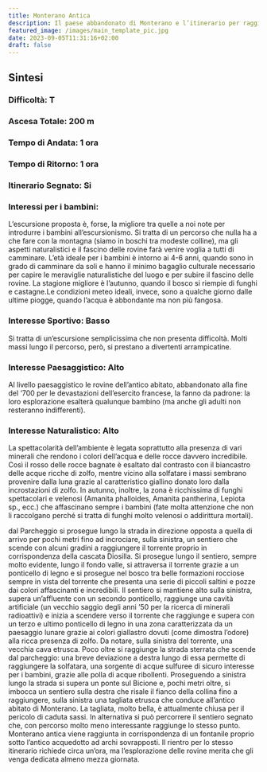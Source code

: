```yaml
---
title: Monterano Antica
description: Il paese abbandonato di Monterano e l’itinerario per raggiungerlo sono dei veri e propri gioielli. Da un punto di vista artistico basta citare il convento diroccato di San Bonaventura, opera del Bernini. Dal punto di vista naturalistico, non basterebbe un enciclopedia per parlare di tutto quel che c’è da vedere. Fatto sta che quella proposta è una semplice e breve escursione che non mancherà di appassionare adulti e bambini.
featured_image: /images/main_template_pic.jpg
date: 2023-09-05T11:31:16+02:00
draft: false
---
```



## Sintesi
### Difficoltà: T
### Ascesa Totale: 200 m
### Tempo di Andata: 1 ora
### Tempo di Ritorno: 1 ora
### Itinerario Segnato: Si
### Interessi per i bambini:
 L’escursione proposta è, forse, la migliore tra quelle a noi note per introdurre i bambini all’escursionismo. Si tratta di un percorso che nulla ha a che fare con la montagna (siamo in boschi tra modeste colline), ma gli aspetti naturalistici e il fascino delle rovine farà venire voglia a tutti di camminare.
L’età ideale per i bambini è intorno ai 4-6 anni, quando sono in grado di camminare da soli e hanno il minimo bagaglio culturale necessario per capire le meraviglie naturalistiche del luogo e per subire il fascino delle rovine.
La stagione migliore è l’autunno, quando il bosco si riempie di funghi e castagne.Le condizioni meteo ideali, invece, sono a qualche giorno dalle ultime piogge, quando l’acqua è abbondante ma non più fangosa.
### Interesse Sportivo: Basso
Si tratta di un’escursione semplicissima che non presenta difficoltà. Molti massi lungo il percorso, però, si prestano a divertenti arrampicatine.

### Interesse Paesaggistico: Alto
Al livello paesaggistico le rovine dell’antico abitato, abbandonato alla fine del ‘700 per le devastazioni dell’esercito francese, la fanno da padrone: la loro esplorazione esalterà qualunque bambino (ma anche gli adulti non resteranno indifferenti). 

### Interesse Naturalistico: Alto
La spettacolarità dell’ambiente è legata soprattutto alla presenza di vari minerali che rendono i colori dell’acqua e delle rocce davvero incredibile. Così il rosso delle rocce bagnate è esaltato dal contrasto con il biancastro delle acque ricche di zolfo, mentre vicino alla solfatare i massi sembrano provenire dalla luna grazie al caratteristico giallino donato loro dalla incrostazioni di zolfo.
In autunno, inoltre, la zona è ricchissima di funghi spettacolari e velenosi (Amanita phalloides, Amanita pantherina, Lepiota sp., ecc.) che affascinano sempre i bambini (fate molta attenzione che non li raccolgano perché si tratta di funghi molto velenosi o addirittura mortali).

dal Parcheggio si prosegue lungo la strada in direzione opposta a quella di arrivo per pochi metri fino ad incrociare, sulla sinistra, un sentiero che scende con alcuni gradini a raggiungere il torrente proprio in corrispondenza della cascata Diosilla.
Si prosegue lungo il sentiero, sempre molto evidente, lungo il fondo valle, si attraversa il torrente grazie a un ponticello di legno e si prosegue nel bosco tra belle formazioni rocciose sempre in vista del torrente che presenta una serie di piccoli saltini e pozze dai colori affascinanti e incredibili.
Il sentiero si mantiene alto sulla sinistra, supera un’affluente con un secondo ponticello, raggiunge una cavità artificiale (un vecchio saggio degli anni ’50 per la ricerca di minerali radioattivi) e inizia a scendere verso il torrente che raggiunge e supera con un terzo e ultimo ponticello di legno in una zona caratterizzata da un paesaggio lunare grazie ai colori giallastro dovuti (come dimostra l’odore) alla ricca presenza di zolfo. Da notare, sulla sinistra del torrente, una vecchia cava etrusca.
Poco oltre si raggiunge la strada sterrata che scende dal parcheggio: una breve deviazione a destra lungo di essa permette di raggiungere la solfatara, una sorgente di acque sulfuree di sicuro interesse per i bambini, grazie alle polla di acque ribollenti. 
Proseguendo a sinistra lungo la strada si supera un ponte sul Bicione e, pochi metri oltre, si imbocca un sentiero sulla destra che risale il fianco della collina fino a raggiungere, sulla sinistra una tagliata etrusca che conduce all’antico abitato di Monterano. La tagliata, molto bella, è attualmente chiusa per il pericolo di caduta sassi. In alternativa si può percorrere il sentiero segnato che, con percorso molto meno interessante raggiunge lo stesso punto.
Monterano antica viene raggiunta in corrispondenza di un fontanile proprio sotto l’antico acquedotto ad archi sovrapposti.
Il rientro per lo stesso itinerario richiede circa un’ora, ma l’esplorazione delle rovine merita che gli venga dedicata almeno mezza giornata.



